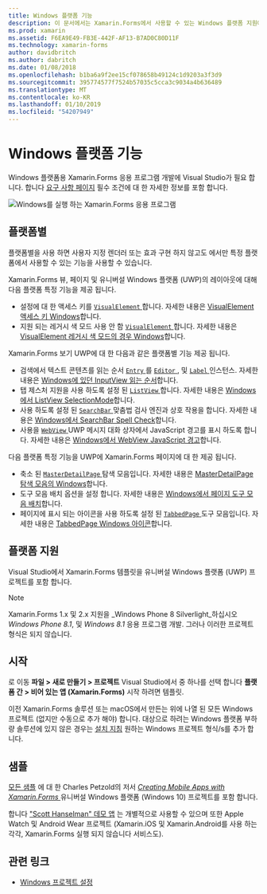 ```yaml
---
title: Windows 플랫폼 기능
description: 이 문서에서는 Xamarin.Forms에서 사용할 수 있는 Windows 플랫폼 지원에 설명 합니다.
ms.prod: xamarin
ms.assetid: F6EA9E49-FB3E-442F-AF13-B7AD0C80D11F
ms.technology: xamarin-forms
author: davidbritch
ms.author: dabritch
ms.date: 01/08/2018
ms.openlocfilehash: b1ba6a9f2ee15cf078658b49124c1d9203a3f3d9
ms.sourcegitcommit: 395774577f7524b57035c5cca3c9034a4b636489
ms.translationtype: MT
ms.contentlocale: ko-KR
ms.lasthandoff: 01/10/2019
ms.locfileid: "54207949"
---
```

# <a name="windows-platform-features"></a>Windows 플랫폼 기능

Windows 플랫폼용 Xamarin.Forms 응용 프로그램 개발에 Visual Studio가 필요 합니다. 합니다 [요구 사항 페이지](~/xamarin-forms/get-started/installation.md) 필수 조건에 대 한 자세한 정보를 포함 합니다.

![](images/allhanselman.png "Windows를 실행 하는 Xamarin.Forms 응용 프로그램")

## <a name="platform-specifics"></a>플랫폼별

플랫폼별을 사용 하면 사용자 지정 렌더러 또는 효과 구현 하지 않고도 에서만 특정 플랫폼에서 사용할 수 있는 기능을 사용할 수 있습니다.

Xamarin.Forms 뷰, 페이지 및 유니버설 Windows 플랫폼 (UWP)의 레이아웃에 대해 다음 플랫폼 특정 기능을 제공 됩니다.

- 설정에 대 한 액세스 키를 [ `VisualElement` ](xref:Xamarin.Forms.VisualElement)합니다. 자세한 내용은 [VisualElement 액세스 키 Windows](#visualelement-accesskeys)합니다.
- 지원 되는 레거시 색 모드 사용 안 함 [ `VisualElement` ](xref:Xamarin.Forms.VisualElement)합니다. 자세한 내용은 [VisualElement 레거시 색 모드의 경우 Windows](#legacy-color-mode)합니다.

Xamarin.Forms 보기 UWP에 대 한 다음과 같은 플랫폼별 기능 제공 됩니다.

- 검색에서 텍스트 콘텐츠를 읽는 순서 [ `Entry` ](xref:Xamarin.Forms.Entry)를 [ `Editor` ](xref:Xamarin.Forms.Editor), 및 [ `Label` ](xref:Xamarin.Forms.Label) 인스턴스. 자세한 내용은 [Windows에 있던 InputView 읽는 순서](#inputview-readingorder)합니다.
- 탭 제스처 지원을 사용 하도록 설정 된 [ `ListView` ](xref:Xamarin.Forms.ListView)합니다. 자세한 내용은 [Windows에서 ListView SelectionMode](#listview-selectionmode)합니다.
- 사용 하도록 설정 된 [ `SearchBar` ](xref:Xamarin.Forms.SearchBar) 맞춤법 검사 엔진과 상호 작용을 합니다. 자세한 내용은 [Windows에서 SearchBar Spell Check](#searchbar-spellcheck)합니다.
- 사용을 [ `WebView` ](xref:Xamarin.Forms.WebView) UWP 메시지 대화 상자에서 JavaScript 경고를 표시 하도록 합니다. 자세한 내용은 [Windows에서 WebView JavaScript 경고](#webview-javascript-alert)합니다.

다음 플랫폼 특정 기능을 UWP에 Xamarin.Forms 페이지에 대 한 제공 됩니다.

- 축소 된 [ `MasterDetailPage` ](xref:Xamarin.Forms.MasterDetailPage) 탐색 모음입니다. 자세한 내용은 [MasterDetailPage 탐색 모음의 Windows](#collapsable_navigation_bar)합니다.
- 도구 모음 배치 옵션을 설정 합니다. 자세한 내용은 [Windows에서 페이지 도구 모음 배치](#toolbar_placement)합니다.
- 페이지에 표시 되는 아이콘을 사용 하도록 설정 된 [ `TabbedPage` ](xref:Xamarin.Forms.TabbedPage) 도구 모음입니다. 자세한 내용은 [TabbedPage Windows 아이콘](#tabbedpage-icons)합니다.

## <a name="platform-support"></a>플랫폼 지원

Visual Studio에서 Xamarin.Forms 템플릿을 유니버설 Windows 플랫폼 (UWP) 프로젝트를 포함 합니다.

> [!NOTE]
> Xamarin.Forms 1.x 및 2.x 지원을 _Windows Phone 8 Silverlight_하십시오 _Windows Phone 8.1_, 및 _Windows 8.1_ 응용 프로그램 개발. 그러나 이러한 프로젝트 형식은 되지 않습니다.

## <a name="getting-started"></a>시작

로 이동 **파일 > 새로 만들기 > 프로젝트** Visual Studio에서 중 하나를 선택 합니다 **플랫폼 간 > 비어 있는 앱 (Xamarin.Forms)** 시작 하려면 템플릿.

이전 Xamarin.Forms 솔루션 또는 macOS에서 만든는 위에 나열 된 모든 Windows 프로젝트 (없지만 수동으로 추가 해야) 합니다. 대상으로 하려는 Windows 플랫폼 부하량 솔루션에 있지 않은 경우는 [설치 지침](installation/index.md) 원하는 Windows 프로젝트 형식/s를 추가 합니다.

## <a name="samples"></a>샘플

[모든 샘플](https://github.com/xamarin/xamarin-forms-book-preview-2) 에 대 한 Charles Petzold의 저서 [ *Creating Mobile Apps with Xamarin.Forms* ](~/xamarin-forms/creating-mobile-apps-xamarin-forms/index.md) 유니버설 Windows 플랫폼 (Windows 10) 프로젝트를 포함 합니다.

합니다 ["Scott Hanselman" 데모 앱](https://github.com/jamesmontemagno/Hanselman.Forms) 는 개별적으로 사용할 수 있으며 또한 Apple Watch 및 Android Wear 프로젝트 (Xamarin.iOS 및 Xamarin.Android를 사용 하는 각각, Xamarin.Forms 실행 되지 않습니다 서비스도).

## <a name="related-links"></a>관련 링크

- [Windows 프로젝트 설정](~/xamarin-forms/platform/windows/installation/index.md)
